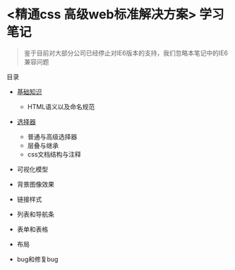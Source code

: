 # <精通css 高级web标准解决方案> 学习笔记

> 鉴于目前对大部分公司已经停止对IE6版本的支持，我们忽略本笔记中的IE6兼容问题

目录

* [基础知识](https://github.com/caixiaojia/css-adv-sum/blob/master/chapter1/index.md)

    * HTML语义以及命名规范
   
* [选择器](https://github.com/caixiaojia/css-adv-sum/blob/master/chapter2/index.md)

    * 普通与高级选择器
    * 层叠与继承
    * css文档结构与注释

* 可视化模型

* 背景图像效果

* 链接样式

* 列表和导航条

* 表单和表格

* 布局

* bug和修复bug
